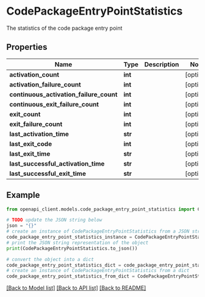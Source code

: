 # CodePackageEntryPointStatistics

The statistics of the code package entry point

## Properties

Name | Type | Description | Notes
------------ | ------------- | ------------- | -------------
**activation_count** | **int** |  | [optional] 
**activation_failure_count** | **int** |  | [optional] 
**continuous_activation_failure_count** | **int** |  | [optional] 
**continuous_exit_failure_count** | **int** |  | [optional] 
**exit_count** | **int** |  | [optional] 
**exit_failure_count** | **int** |  | [optional] 
**last_activation_time** | **str** |  | [optional] 
**last_exit_code** | **int** |  | [optional] 
**last_exit_time** | **str** |  | [optional] 
**last_successful_activation_time** | **str** |  | [optional] 
**last_successful_exit_time** | **str** |  | [optional] 

## Example

```python
from openapi_client.models.code_package_entry_point_statistics import CodePackageEntryPointStatistics

# TODO update the JSON string below
json = "{}"
# create an instance of CodePackageEntryPointStatistics from a JSON string
code_package_entry_point_statistics_instance = CodePackageEntryPointStatistics.from_json(json)
# print the JSON string representation of the object
print(CodePackageEntryPointStatistics.to_json())

# convert the object into a dict
code_package_entry_point_statistics_dict = code_package_entry_point_statistics_instance.to_dict()
# create an instance of CodePackageEntryPointStatistics from a dict
code_package_entry_point_statistics_from_dict = CodePackageEntryPointStatistics.from_dict(code_package_entry_point_statistics_dict)
```
[[Back to Model list]](../README.md#documentation-for-models) [[Back to API list]](../README.md#documentation-for-api-endpoints) [[Back to README]](../README.md)


